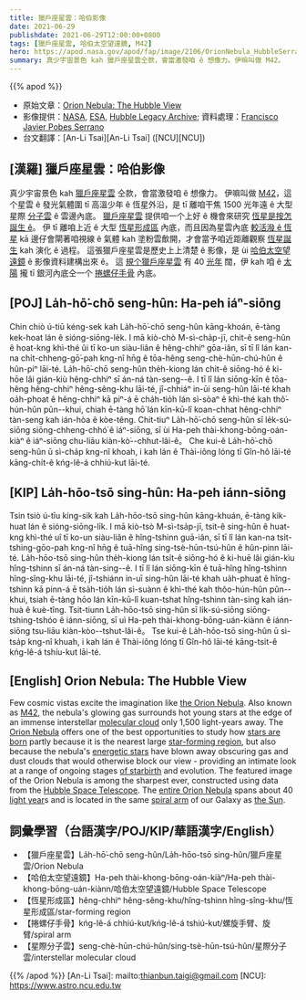 ```yaml
---
title: 獵戶座星雲：哈伯影像
date: 2021-06-29
publishdate: 2021-06-29T12:00:00+0800
tags: [獵戶座星雲, 哈伯太空望遠鏡, M42]
hero: https://apod.nasa.gov/apod/fap/image/2106/OrionNebula_HubbleSerrano_960.jpg
summary: 真少宇宙景色 kah 獵戶座星雲仝款，會當激發咱 ê 想像力。伊嘛叫做 M42。
---
```


{{% apod %}}

- 原始文章：[Orion Nebula: The Hubble View](https://apod.nasa.gov/apod/ap210629.html)
- 影像提供：[NASA](https://www.nasa.gov/), [ESA](https://esahubble.org/), [Hubble Legacy Archive](https://hla.stsci.edu/); 資料處理：[Francisco Javier Pobes Serrano](https://www.instagram.com/javierpobes/)
- 台文翻譯：[An-Li Tsai][An-Li Tsai] ([NCU][NCU])

## [漢羅] 獵戶座星雲：哈伯影像
真少宇宙景色 kah [獵戶座星雲][the Orion Nebula] 仝款，會當激發咱 ê 想像力。
伊嘛叫做 [M42][M42]，這个星雲 ê 發光氣體圍 tī 高溫少年 ê 恆星外沿，是 tī 離咱干焦 1500 光年遠 ê 大型星際 [分子雲][molecular cloud] ê 雲邊內底。
[獵戶座星雲][Orion Nebula] 提供咱一个上好 ê 機會來研究 [恆星是按怎誕生 ê][stars are born]。
伊 tī 離咱上近 ê 大型 [恆星形成區][star-forming region] 內底，而且因為星雲內底 [較活潑 ê 恆星][energetic stars] kā 邊仔會閘著咱視線 ê 氣體 kah 塗粉雲歕開，才會當予咱近距離觀察 [恆星誕生][of starbirth] kah 演化 ê 過程。
這張獵戶座星雲是歷史上上清楚 ê 影像，是 ùi [哈伯太空望遠鏡][Hubble Space Telescope] ê 影像資料建構出來 ê。
這 [規个獵戶座星雲][entire Orion Nebula] 有 40 [光年][light year] 闊，伊 kah 咱 ê [太陽][the Sun] 攏 tī 銀河內底仝一个 [捲螺仔手骨][spiral arm] 內底。


## [POJ] La̍h-hō͘-chō seng-hûn: Ha-peh iáⁿ-siōng
Chin chiò ú-tiū kéng-sek kah La̍h-hō͘-chō seng-hûn kāng-khoán, ē-tàng kek-hoat lán ê sióng-siōng-le̍k.
I mā kiò-chò M-sì-cha̍p-jī, chit-ê seng-hûn ê hoat-kng khì-thé ûi tī ko-un siàu-liân ê hêng-chhiⁿ gōa-iân, sī tī lî lán kan-na chi̍t-chheng-gō͘-pah kng-nî hn̄g ê tōa-hêng seng-chè-hūn-chú-hûn ê hûn-piⁿ lāi-té.
La̍h-hō͘-chō seng-hûn the̍h-kiong lán chi̍t-ê siōng-hó ê ki-hōe lâi gián-kiù hêng-chhiⁿ sī án-ná tàn-seng--ê.
I tī lî lán siōng-kīn ê tōa-hêng hêng-chhiⁿ hêng-sêng-khu lāi-té, jî-chhiáⁿ in-ūi seng-hûn lāi-té khah oa̍h-phoat ê hêng-chhiⁿ kā piⁿ-á ē cha̍h-tio̍h lán sì-sòaⁿ ê khì-thé kah thô͘-hún-hûn pûn--khui, chiah ē-tàng hō͘ lán kīn-kū-lî koan-chhat hêng-chhiⁿ tàn-seng kah ián-hòa ê kòe-têng.
Chit-tiuⁿ La̍h-hō͘-chō seng-hûn sī le̍k-sú-siōng siōng-chheng-chhó͘ ê iáⁿ-siōng, sī ùi Ha-peh thài-khong-bōng-oán-kiàⁿ ê iáⁿ-siōng chu-liāu kiàn-kò͘--chhut-lâi-ê。
Che kui-ê La̍h-hō͘-chō seng-hûn ū sì-cha̍p kng-nî khoah, i kah lán ê Thài-iông lóng tī Gîn-hô lāi-té kāng-chi̍t-ê kńg-lê-á chhiú-kut lāi-té.


## [KIP]  La̍h-hōo-tsō sing-hûn: Ha-peh iánn-siōng
Tsin tsiò ú-tīu kíng-sik kah La̍h-hōo-tsō sing-hûn kāng-khuán, ē-tàng kik-huat lán ê sióng-siōng-li̍k.
I mā kiò-tsò M-sì-tsa̍p-jī, tsit-ê sing-hûn ê huat-kng khì-thé uî tī ko-un siàu-liân ê hîng-tshinn guā-iân, sī tī lî lán kan-na tsi̍t-tshing-gōo-pah kng-nî hn̄g ê tuā-hîng sing-tsè-hūn-tsú-hûn ê hûn-pinn lāi-té.
La̍h-hōo-tsō sing-hûn the̍h-kiong lán tsi̍t-ê siōng-hó ê ki-huē lâi gián-kìu hîng-tshinn sī án-ná tàn-sing--ê.
I tī lî lán siōng-kīn ê tuā-hîng hîng-tshinn hîng-sîng-khu lāi-té, jî-tshiánn in-uī sing-hûn lāi-té khah ua̍h-phuat ê hîng-tshinn kā pinn-á ē tsa̍h-tio̍h lán sì-suànn ê khì-thé kah thôo-hún-hûn pûn--khui, tsiah ē-tàng hōo lán kīn-kū-lî kuan-tshat hîng-tshinn tàn-sing kah ián-huà ê kuè-tîng.
Tsit-tiunn La̍h-hōo-tsō sing-hûn sī li̍k-sú-siōng siōng-tshing-tshóo ê iánn-siōng, sī uì Ha-peh thài-khong-bōng-uán-kiànn ê iánn-siōng tsu-liāu kiàn-kòo--tshut-lâi-ê。
Tse kui-ê La̍h-hōo-tsō sing-hûn ū sì-tsa̍p kng-nî khuah, i kah lán ê Thài-iông lóng tī Gîn-hô lāi-té kāng-tsi̍t-ê kńg-lê-á tshíu-kut lāi-té.




## [English] Orion Nebula: The Hubble View
Few cosmic vistas excite the imagination like [the Orion Nebula][the Orion Nebula].
Also known as [M42][M42], the nebula's glowing gas surrounds hot young stars at the edge of an immense interstellar [molecular cloud][molecular cloud] only 1,500 light-years away.
The [Orion Nebula][Orion Nebula] offers one of the best opportunities to study how [stars are born][stars are born] partly because it is the nearest large [star-forming region][star-forming region], but also because the nebula's [energetic stars][energetic stars] have blown away obscuring gas and dust clouds that would otherwise block our view - providing an intimate look at a range of ongoing stages [of starbirth][of starbirth] and evolution.
The featured image of the Orion Nebula is among the sharpest ever, constructed using data from the [Hubble Space Telescope][Hubble Space Telescope].
The [entire Orion Nebula][entire Orion Nebula] spans about 40 [light year][light year]s and is located in the same [spiral arm][spiral arm] of our Galaxy as [the Sun][the Sun].

## 詞彙學習（台語漢字/POJ/KIP/華語漢字/English）

- 【獵戶座星雲】La̍h-hō͘-chō seng-hûn/La̍h-hōo-tsō sing-hûn/獵戶座星雲/Orion Nebula
- 【哈伯太空望遠鏡】Ha-peh thài-khong-bōng-oán-kiàⁿ/Ha-peh thài-khong-bōng-uán-kiànn/哈伯太空望遠鏡/Hubble Space Telescope
- 【恆星形成區】hêng-chhiⁿ hêng-sêng-khu/hîng-tshinn hîng-sîng-khu/恆星形成區/star-forming region
- 【捲螺仔手骨】kńg-lê-á chhiú-kut/kńg-lê-á tshiú-kut/螺旋手臂、旋臂/spiral arm
- 【星際分子雲】seng-chè-hūn-chú-hûn/sing-tsè-hūn-tsú-hûn/星際分子雲/interstellar molecular cloud


{{% /apod %}}
[An-Li Tsai]: mailto:thianbun.taigi@gmail.com
[NCU]: https://www.astro.ncu.edu.tw

[the Orion Nebula]:https://en.wikipedia.org/wiki/Orion_Nebula
[M42]:https://apod.nasa.gov/apod/fap/ap191030.html
[molecular cloud]:https://apod.nasa.gov/apod/fap/ap201122.html
[Orion Nebula]:https://youtu.be/07dve0EnUX8
[stars are born]:https://apod.nasa.gov/apod/fap/ap210623.html
[star-forming region]:https://apod.nasa.gov/apod/fap/stellar_nurseries.html
[energetic stars]:https://en.wikipedia.org/wiki/Trapezium_Cluster
[of starbirth]:https://coolcosmos.ipac.caltech.edu/page/star_birth
[Hubble Space Telescope]:http://en.wikipedia.org/wiki/Hubble_Space_Telescope
[entire Orion Nebula]:https://apod.nasa.gov/apod/fap/ap210322.html
[light year]:https://exoplanets.nasa.gov/faq/26/what-is-a-light-year/
[spiral arm]:https://apod.nasa.gov/apod/fap/ap080606.html
[the Sun]:https://solarsystem.nasa.gov/solar-system/sun/by-the-numbers/
